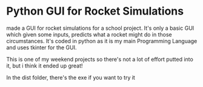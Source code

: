# Python GUI for Rocket Simulations
 made a GUI for rocket simulations for a school project. 
 It's only a basic GUI which given some inputs, predicts what a rocket might do in those circumstances. 
 It's coded in python as it is my main Programming Language and uses tkinter for the GUI.

This is one of my weekend projects so there's not a lot of effort putted into it, but i think it ended up great!

In the dist folder, there's the exe if you want to try it
